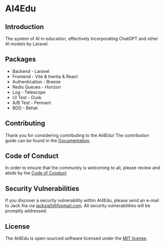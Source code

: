 # AI4Edu

## Introduction
The system of AI in education, effectively incorporating ChatGPT and other AI models by Laravel.


## Packages

- Backend - Laravel
- Frontend - Vite & Inertia & React
- Authentication - Breeze
- Redis Queues - Horizon
- Log - Telescope
- UI Test - Dusk
- A/B Test - Pennant
- BDD - Behat

## Contributing

Thank you for considering contributing to the AI4Edu! The contribution guide can be found in the [Documentation](docs/contributions).

## Code of Conduct

In order to ensure that the community is welcoming to all, please review and abide by the [Code of Conduct](docs/contributions#code-of-conduct).

## Security Vulnerabilities

If you discover a security vulnerability within AI4Edu, please send an e-mail to Jack Xia via [jackxia5@foxmail.com](mailto:jackxia5@foxmail.com). All security vulnerabilities will be promptly addressed.

## License

The AI4Edu is open-sourced software licensed under the [MIT license](https://opensource.org/licenses/MIT).
